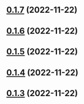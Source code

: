 ## [0.1.7](https://github.com/wjclub/telegram-bot-groupagree/compare/v0.1.6...v0.1.7) (2022-11-22)



## [0.1.6](https://github.com/wjclub/telegram-bot-groupagree/compare/v0.1.5...v0.1.6) (2022-11-22)



## [0.1.5](https://github.com/wjclub/telegram-bot-groupagree/compare/v0.1.4...v0.1.5) (2022-11-22)



## [0.1.4](https://github.com/wjclub/telegram-bot-groupagree/compare/v0.1.3...v0.1.4) (2022-11-22)



## [0.1.3](https://github.com/wjclub/telegram-bot-groupagree/compare/v0.1.2...v0.1.3) (2022-11-22)



